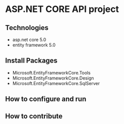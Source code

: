 # ASP.NET CORE API project
## Technologies
- asp.net core 5.0
- entity framework 5.0
## Install Packages
- Microsoft.EntityFrameworkCore.Tools
- Microsoft.EntityFrameworkCore.Design
- Microsoft.EntityFrameworkCore.SqlServer
## How to configure and run
## How to contribute
